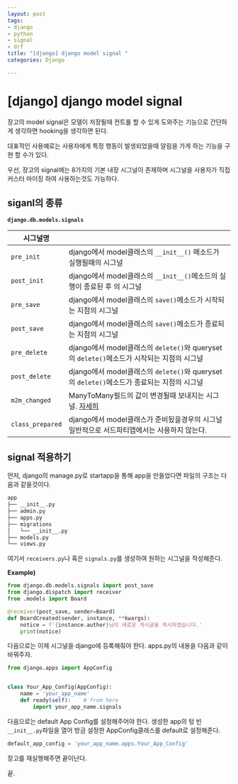 ```yaml
---
layout: post
tags:
- django
- python
- signal
- drf
title: "[django] django model signal "
categories: Django

---
```

# [django] django model signal 

장고의 model signal은 모델이 저장될때 컨트롤 할 수 있게 도와주는 기능으로 간단하게 생각하면 hooking을 생각하면 된다.

대표적인 사용예로는 사용자에게 특정 행동이 발생되었을때 알림을 가게 하는 기능을 구현 할 수가 있다.



우선, 장고의 signal에는 8가지의 기본 내장 시그널이 존재하며 시그널을 사용자가 직접 커스터 마이징 하여 사용하는것도 가능하다.



## siganl의 종류

__`django.db.models.signals`__

| 시그널명         |                                                              |
| ---------------- | ------------------------------------------------------------ |
| `pre_init`       | django에서 model클래스의 `__init__()` 메소드가 실행될때의 시그널 |
| `post_init`      | django에서 model클래스의 `__init__()`메소드의 실행이 종료된 후 의 시그널 |
| `pre_save`       | django에서 model클래스의 `save()`메소드가 시작되는 지점의 시그널 |
| `post_save`      | django에서 model클래스의 `save()`메소드가 종료되는 지점의 시그널 |
| `pre_delete`     | django에서 model클래스의 `delete()`와 queryset의 `delete()`메소드가 시작되는 지점의 시그널 |
| `post_delete`    | django에서 model클래스의 `delete()`와 queryset의 `delete()`메소드가 종료되는 지점의 시그널 |
| `m2m_changed`    | ManyToMany필드의 값이 변경될때 보내지는 시그널. [자세히](https://docs.djangoproject.com/en/3.1/ref/signals/#m2m-changed) |
| `class_prepared` | django에서 model클래스가 준비됬을경우의 시그널 일반적으로 서드파티앱에서는 사용하지 않는다. |



## signal 적용하기

먼저, django의 manage.py로 startapp을 통해 app을 만들었다면 파일의 구조는 다음과 같을것이다.

```bash
app
├── __init__.py
├── admin.py
├── apps.py
├── migrations
│   └── __init__.py
├── models.py
└── views.py
```

여기서 `receivers.py`나 혹은 `signals.py`를 생성하여 원하는 시그널을 작성해준다.

**Example)**

```python
from django.db.models.signals import post_save
from django.dispatch import receiver
from .models import Board

@receiver(post_save, sender=Board)
def BoardCreated(sender, instance, **kwargs):
    notice = f'{instance.author}님이 새로운 게시글을 게시하였습니다.'
    print(notice)
```



다음으로는 이제 시그널을 django에 등록해줘야 한다. apps.py의 내용을 다음과 같이 바꿔주자.

```python
from django.apps import AppConfig


class Your_App_Config(AppConfig):
    name = 'your_app_name'
    def ready(self):	# from here
        import your_app_name.signals

```





다음으로는 default App Config를 설정해주어야 한다. 생성한 app의 텅 빈 `__init__.py`파일을 열어 방금 설정한 AppConfig클래스를 default로 설정해준다.

```python
default_app_config = 'your_app_name.apps.Your_App_Config'
```

장고를 재실행해주면 끝이난다.



끝.